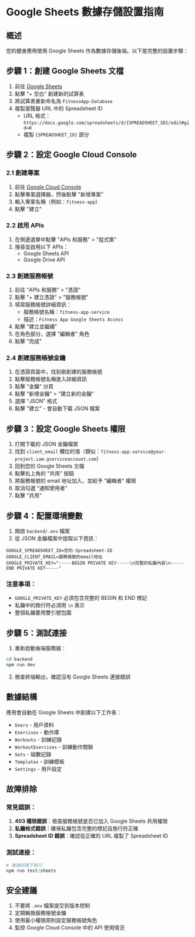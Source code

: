 # Google Sheets 數據存儲設置指南

## 概述
您的健身應用使用 Google Sheets 作為數據存儲後端。以下是完整的設置步驟：

## 步驟 1：創建 Google Sheets 文檔

1. 前往 [Google Sheets](https://sheets.google.com/)
2. 點擊 "+ 空白" 創建新的試算表
3. 將試算表重新命名為 `FitnessApp-Database`
4. 複製瀏覽器 URL 中的 Spreadsheet ID
   - URL 格式：`https://docs.google.com/spreadsheets/d/{SPREADSHEET_ID}/edit#gid=0`
   - 複製 `{SPREADSHEET_ID}` 部分

## 步驟 2：設定 Google Cloud Console

### 2.1 創建專案
1. 前往 [Google Cloud Console](https://console.cloud.google.com/)
2. 點擊專案選擇器，然後點擊 "新增專案"
3. 輸入專案名稱（例如：`fitness-app`）
4. 點擊 "建立"

### 2.2 啟用 APIs
1. 在側邊選單中點擊 "APIs 和服務" > "程式庫"
2. 搜尋並啟用以下 APIs：
   - Google Sheets API
   - Google Drive API

### 2.3 創建服務帳號
1. 前往 "APIs 和服務" > "憑證"
2. 點擊 "+ 建立憑證" > "服務帳號"
3. 填寫服務帳號詳細資訊：
   - 服務帳號名稱：`fitness-app-service`
   - 描述：`Fitness App Google Sheets Access`
4. 點擊 "建立並繼續"
5. 在角色部分，選擇 "編輯者" 角色
6. 點擊 "完成"

### 2.4 創建服務帳號金鑰
1. 在憑證頁面中，找到剛創建的服務帳號
2. 點擊服務帳號名稱進入詳細資訊
3. 點擊 "金鑰" 分頁
4. 點擊 "新增金鑰" > "建立新的金鑰"
5. 選擇 "JSON" 格式
6. 點擊 "建立" - 會自動下載 JSON 檔案

## 步驟 3：設定 Google Sheets 權限

1. 打開下載的 JSON 金鑰檔案
2. 找到 `client_email` 欄位的值（類似：`fitness-app-service@your-project.iam.gserviceaccount.com`）
3. 回到您的 Google Sheets 文檔
4. 點擊右上角的 "共用" 按鈕
5. 將服務帳號的 email 地址加入，並給予 "編輯者" 權限
6. 取消勾選 "通知使用者"
7. 點擊 "共用"

## 步驟 4：配置環境變數

1. 開啟 `backend/.env` 檔案
2. 從 JSON 金鑰檔案中提取以下資訊：

```env
GOOGLE_SPREADSHEET_ID=您的-Spreadsheet-ID
GOOGLE_CLIENT_EMAIL=服務帳號的email地址
GOOGLE_PRIVATE_KEY="-----BEGIN PRIVATE KEY-----\n完整的私鑰內容\n-----END PRIVATE KEY-----"
```

### 注意事項：
- `GOOGLE_PRIVATE_KEY` 必須包含完整的 BEGIN 和 END 標記
- 私鑰中的換行符必須用 `\n` 表示
- 整個私鑰要用雙引號包圍

## 步驟 5：測試連接

1. 重新啟動後端服務器：
```bash
cd backend
npm run dev
```

2. 檢查終端輸出，確認沒有 Google Sheets 連接錯誤

## 數據結構

應用會自動在 Google Sheets 中創建以下工作表：
- `Users` - 用戶資料
- `Exercises` - 動作庫
- `Workouts` - 訓練記錄
- `WorkoutExercises` - 訓練動作關聯
- `Sets` - 組數記錄
- `Templates` - 訓練模板
- `Settings` - 用戶設定

## 故障排除

### 常見錯誤：
1. **403 權限錯誤**：檢查服務帳號是否已加入 Google Sheets 共用權限
2. **私鑰格式錯誤**：確保私鑰包含完整的標記且換行符正確
3. **Spreadsheet ID 錯誤**：確認從正確的 URL 複製了 Spreadsheet ID

### 測試連接：
```bash
# 後端目錄下執行
npm run test:sheets
```

## 安全建議

1. 不要將 `.env` 檔案提交到版本控制
2. 定期輪換服務帳號金鑰
3. 使用最小權限原則設定服務帳號角色
4. 監控 Google Cloud Console 中的 API 使用情況